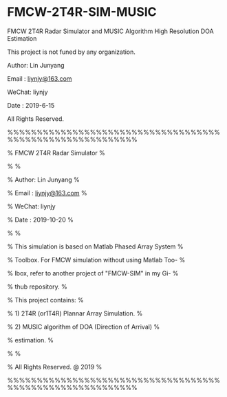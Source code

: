 # FMCW-2T4R-SIM-MUSIC
FMCW 2T4R Radar Simulator and MUSIC Algorithm High Resolution DOA Estimation


This project is not funed by any organization.

Author: Lin Junyang

Email : liynjy@163.com

WeChat: liynjy

Date : 2019-6-15

All Rights Reserved.


%%%%%%%%%%%%%%%%%%%%%%%%%%%%%%%%%%%%%%%%%%%%%%%%%%%%%%%%%%

%                FMCW 2T4R Radar Simulator               %

%                                                        %

% Author: Lin Junyang                                    %

% Email : liynjy@163.com                                  %

% WeChat: liynjy

% Date  : 2019-10-20                                     %

%                                                        %

% This simulation is based on Matlab Phased Array System %

% Toolbox. For FMCW simulation without using Matlab Too- %

% lbox, refer to another project of "FMCW-SIM" in my Gi- %

% thub repository.                                       %

% This project contains:                                 %

%    1) 2T4R (or1T4R) Plannar Array Simulation.          %

%    2) MUSIC algorithm of DOA (Direction of Arrival)    %

%       estimation.                                      %

%                                                        %

% All Rights Reserved. @ 2019                            %

%%%%%%%%%%%%%%%%%%%%%%%%%%%%%%%%%%%%%%%%%%%%%%%%%%%%%%%%%%
